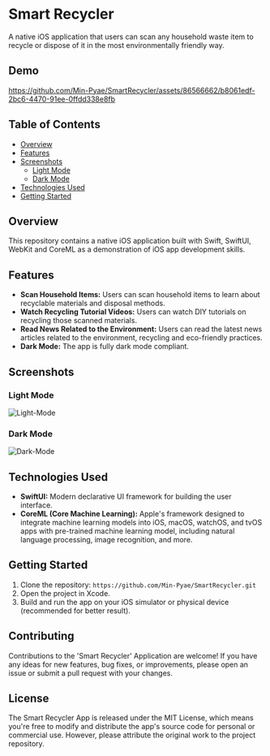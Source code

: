 # Smart Recycler

A native iOS application that users can scan any household waste item to recycle or dispose of it in the most environmentally friendly way.

## Demo
https://github.com/Min-Pyae/SmartRecycler/assets/86566662/b8061edf-2bc6-4470-91ee-0ffdd338e8fb

## Table of Contents

- [Overview](#overview)
- [Features](#features)
- [Screenshots](#screenshots)
  - [Light Mode](#light-mode)
  - [Dark Mode](#dark-mode)
- [Technologies Used](#technologies-used)
- [Getting Started](#getting-started)

## Overview

This repository contains a native iOS application built with Swift, SwiftUI, WebKit and CoreML as a demonstration of iOS app development skills.

## Features

- **Scan Household Items:** Users can scan household items to learn about recyclable materials and disposal methods.
- **Watch Recycling Tutorial Videos:** Users can watch DIY tutorials on recycling those scanned materials.
- **Read News Related to the Environment:** Users can read the latest news articles related to the environment, recycling and eco-friendly practices.
- **Dark Mode:** The app is fully dark mode compliant.

## Screenshots

### Light Mode

![Light-Mode](https://github.com/Min-Pyae/SmartRecycler/assets/86566662/34b9ef07-a982-4c7e-a9e4-04467fb0d34a)

### Dark Mode

![Dark-Mode](https://github.com/Min-Pyae/SmartRecycler/assets/86566662/232fe4f4-bde3-4c68-96e5-2bedfd080710)

## Technologies Used

- **SwiftUI:** Modern declarative UI framework for building the user interface.
- **CoreML (Core Machine Learning):** Apple's framework designed to integrate machine learning models into iOS, macOS, watchOS, and tvOS apps with pre-trained machine learning model, including natural language processing, image recognition, and more.

## Getting Started

1. Clone the repository: `https://github.com/Min-Pyae/SmartRecycler.git`
2. Open the project in Xcode.
3. Build and run the app on your iOS simulator or physical device (recommended for better result).

## Contributing
Contributions to the 'Smart Recycler' Application are welcome! If you have any ideas for new features, bug fixes, or improvements, please open an issue or submit a pull request with your changes.

## License
The Smart Recycler App is released under the MIT License, which means you're free to modify and distribute the app's source code for personal or commercial use. However, please attribute the original work to the project repository.
